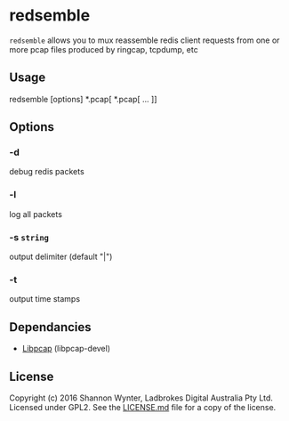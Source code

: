 # redsemble
`redsemble` allows you to mux reassemble redis client requests from one or more pcap files produced by ringcap, tcpdump, etc

## Usage

redsemble [options] *.pcap[ *.pcap[ ... ]]

## Options

### -d
debug redis packets

### -l
log all packets

### -s `string`
output delimiter (default "|")


### -t
output time stamps


## Dependancies

* [Libpcap](http://www.tcpdump.org/#latest-release) (libpcap-devel)


## License

Copyright (c) 2016 Shannon Wynter, Ladbrokes Digital Australia Pty Ltd. Licensed under GPL2. See the [LICENSE.md](LICENSE.md) file for a copy of the license.
